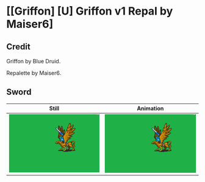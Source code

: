 # [\[Griffon\] \[U\] Griffon v1 Repal by Maiser6]

## Credit

Griffon by Blue Druid.

Repalette by Maiser6.

## Sword

| Still | Animation |
| :---: | :-------: |
| ![Sword still](./Sword_000.png) | ![Sword animation](./Sword.gif) |

